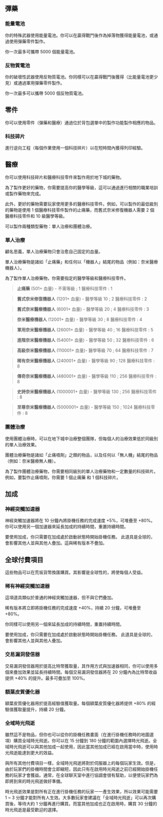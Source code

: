 ## 彈藥

### 能量電池 

你的特殊武器使用能量電池。你可以在贏得戰鬥後作為掉落物獲得能量電池，或通過使用彈藥零件製作。

你一次最多可攜帶 5000 個能量電池。

### 反物質電池 

你的破壞性武器使用反物質電池。你同樣可以在贏得戰鬥後獲得（比能量電池更少見）或通過軍用彈藥零件製作。

你一次最多可以攜帶 5000 個反物質電池。

## 零件  

你可以使用零件（彈藥和醫療）通過位於背包選單中的製作功能製作相應的物品。


### 科技碎片

進行逆向工程（每個作業使用一個科技碎片）以在短時間內獲得列印經驗。

## 醫療  

你可以使用科技碎片和醫療科技零件來製作用於地下城的藥物。

為了製作更好的藥物，你需要提高你的醫學等級，這可以通過進行相關的職業培訓或製作藥物來完成。

此外，更好的藥物需要玩家使用更多的醫療科技零件。例如，可以製作的最低級別的藥物是使用 1 個醫療科技零件製作的止痛藥，而舊式奈米修復機器人需要 2 個醫療科技零件和 10 級醫學等級。

可以製作兩種類型藥物：單人治療和團體治療。

### 單人治療  

顧名思義，單人治療藥物只會治愈自己固定的血量。

單人治療藥物是諸如「止痛藥」和任何以「機器人」結尾的物品（例如：奈米醫療機器人）。

為了製作單人治療藥物，你需要指定的醫學等級和醫療科技零件。

> **止痛藥** (501+ 血量) - 不需等級 ; 1 醫療科技零件 : 1

> **舊式奈米修復機器人** (1201+ 血量) - 醫學等級 10 ; 2 醫療科技零件 : 2

> **舊式奈米醫療機器人** (6001+ 血量) - 醫學等級 20 ; 4 醫療科技零件 : 3

> **奈米醫療機器人** (12001+ 血量) - 醫學等級 30 ; 8 醫療科技零件 : 4

> **軍用奈米醫療機器人** (26001+ 血量) - 醫學等級 40 ; 16 醫療科技零件 : 5

> **進階奈米醫療機器人**  (54001+ 血量) - 醫學等級 50 ; 32 醫療科技零件 : 6

> **高級奈米醫療機器人** (110001+ 血量)- 醫學等級 70 ; 64 醫療科技零件 : 7

> **稀有奈米醫療機器人** (240001+ 血量) - 醫學等級 90 ; 128 醫療科技零件 : 8

> **傳奇奈米醫療機器人** (480001+ 血量) - 醫學等級 110 ; 256 醫療科技零件 : 8

> **史詩奈米醫療機器人** (1000001+ 血量) - 醫學等級 130 ; 256 醫療科技零件 : 8

> **至尊奈米醫療機器人** (5000001+ 血量) - 醫學等級 150 ; 1024 醫療科技零件 : 8

### 團體治療  

使用團體治療時，可以在地下城中治療整個團隊，但每個人的治療效果低於同級別的單人治療效果。

團體治療藥物是諸如「止痛噴劑」之類的物品，以及任何以「無人機」結尾的物品（例如：奈米醫療無人機）。

為了製作團體治療藥物，你需要相同級別的單人治療藥物和一定數量的科技碎片。例如，要製作止痛噴劑，你需要 1 個止痛藥 和 1 個科技碎片。 

## 加成

### 神經突觸加速器

神經突觸加速器將在 10 分鐘內將掛機任務的完成速度 +5%，可堆疊至 +80%。你可以使用另一個加速器來延長加成的持續時間，重置持續時間。

要使用加成，你只需要在加成處於啟動狀態時開始掛機任務。
此道具是全球的，會影響其他人並與其他人疊加。這與稀有版本不疊加。

## 全球付費項目

這些物品可以在荒坂貨幣換匯購買。其影響是全球性的，將使每個人受益。

### 稀有神經突觸加速器

這項道具類似於普通的神經突觸加速器，但不與它們疊加。

稀有版本將立即將掛機任務的完成速度 +40%，持續 20 分鐘，可堆疊至 +80%。

你同樣可以使用另一個來延長加成的持續時間，重置持續時間。

要使用加成，你只需要在加成處於啟動狀態時開始掛機任務。
此道具是全球的，會影響其他人並與其他人疊加。



### 交易漏洞發信器

交易漏洞發信器用於提高比特幣獲取量，其作用方式與加速器相同，你可以使用多個來疊加效果並延長持續時間。每個交易漏洞發信器將在 20 分鐘內為比特幣收益提供 +40% 的提升。最多可疊加至 100%。

### 額葉皮質優化器

額葉皮質優化器用於提高經驗值獲取量。每個額葉皮質優化器將提供 +80% 的經驗值獲取量提升，持續 20 分鐘。

### 全域時光飛逝

雖然這不是物品，但你也可以從你的掛機任務畫面（在進行掛機任務時的地圖選項）購買全域時光飛逝。你可以在 15 分鐘到 180 分鐘的範圍內選擇時光飛逝。全域時光飛逝可以與其他加成一起使用，因此當其他加成已經在啟用當中時，使用時光飛逝能達到更大的效益。

與所有其他付費項目一樣，全域時光飛逝將對於伺服器上的每個玩家生效。但是，由於玩家們的掛機時間會立即縮短，因此只有在啟用時光飛逝之前已經開始掛機任務的玩家才會獲益。通常，在全球聊天室中進行協調會很有幫助，以便使玩家們為即將到來的時光飛逝做好準備。

時光飛逝效果是對所有正在進行掛機任務的玩家一一產生效果，所以效果可能需要 1 ~ 3 分鐘才能對所有人生效。大多數玩家會建議在「全域時光飛逝」可以再次購買後，等待大約 1 分鐘再進行購買。而當其他加成也正在啟用時，購買 30 分鐘的時光飛逝是最受歡迎的選擇。

